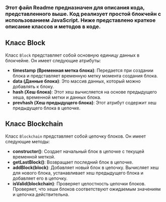 ### Этот файл Readme предназначен для описания кода, представленного выше. Код реализует простой блокчейн с использованием JavaScript. Ниже представлено краткое описание классов и методов в коде.

## Класс Block

Класс `Block` представляет собой основную единицу данных в блокчейне. Он имеет следующие атрибуты:

- **timestamp (Временная метка блока)**: Передается при создании блока и представляет временную метку момента создания блока.
- **data (Данные блока)**: Это массив данных, который можно добавлять к блоку.
- **hash (Хеш блока)**: Этот хеш вычисляется на основе предыдущего хеша, временной метки и данных блока.
- **prevhash (Хеш предыдущего блока)**: Этот атрибут содержит хеш предыдущего блока в цепочке.

## Класс Blockchain

Класс `Blockchain` представляет собой цепочку блоков. Он имеет следующие методы:

- **constructor()**: Создает начальный блок в цепочке с текущей временной меткой.
- **getLastBlock()**: Возвращает последний блок в цепочке.
- **addBlock(block)**: Добавляет новый блок в цепочку. Вычисляет хеш для нового блока, устанавливает хеш предыдущего блока и добавляет его в цепочку.
- **isValid(blockchain)**: Проверяет целостность цепочки блоков. Проверяет, что хеши блоков соответствуют ожидаемым значениям и цепочка действительна.
